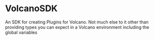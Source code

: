 # VolcanoSDK
An SDK for creating Plugins for Volcano. Not much else to it other than providing types you can expect in a Volcano
environment including the global variables
